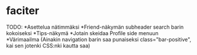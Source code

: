 # faciter

TODO:
*Asettelua nätimmäksi
*Friend-näkymän subheader search barin kokoiseksi
*Tips-näkymä
*Jotain skeidaa Profile side menuun
*Värimaailma (Ainakin navigation barin saa punaiseksi class="bar-positive", kai sen jotenki CSS:nki kautta saa)
